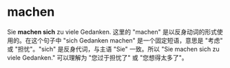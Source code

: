 # machen
Sie **machen sich** zu viele Gedanken.
这里的 "machen" 是以反身动词的形式使用的。在这个句子中 "sich Gedanken machen" 是一个固定短语，意思是 "考虑" 或 "担忧"。"sich" 是反身代词，与主语 "Sie" 一致。所以 "Sie machen sich zu viele Gedanken." 可以理解为 "您过于担忧了" 或 "您想得太多了"。